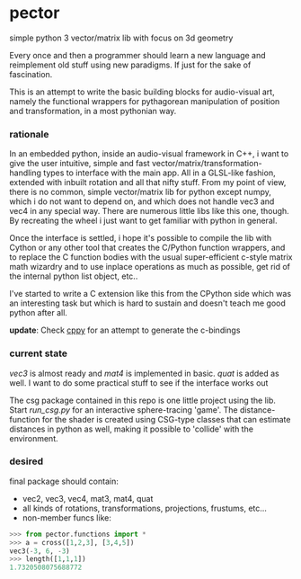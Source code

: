 # pector
simple python 3 vector/matrix lib with focus on 3d geometry

Every once and then a programmer should learn a new language and reimplement old stuff using new paradigms.
If just for the sake of fascination.

This is an attempt to write the basic building blocks for audio-visual art,
namely the functional wrappers for pythagorean manipulation of position and transformation, in a most pythonian way.

### rationale ###

In an embedded python, inside an audio-visual framework in C++, i want to give the user intuitive, simple and fast
vector/matrix/transformation-handling types to interface with the main app. All in a GLSL-like fashion,
extended with inbuilt rotation and all that nifty stuff.
From my point of view, there is no common, simple vector/matrix lib for python except numpy,
which i do not want to depend on, and which does not handle vec3 and vec4 in any special way.
There are numerous little libs like this one, though. By recreating the wheel i just want to get familiar
with python in general.

Once the interface is settled, i hope it's possible to compile the lib with Cython
or any other tool that creates the C/Python function wrappers,
and to replace the C function bodies with the usual super-efficient c-style matrix math wizardry
and to use inplace operations as much as possible, get rid of the internal python list object, etc..

I've started to write a C extension like this from the CPython side which was an interesting task
but which is hard to sustain and doesn't teach me good python after all.
 
**update**: Check [cppy](https://github.com/defgsus/cppy) for an attempt to generate the c-bindings 

### current state ###

*vec3* is almost ready and *mat4* is implemented in basic. *quat* is added as well.
I want to do some practical stuff to see if the interface works out

The csg package contained in this repo is one little project using the lib. Start *run_csg.py* for an interactive
sphere-tracing 'game'. The distance-function for the shader is created using CSG-type classes that can estimate
distances in python as well, making it possible to 'collide' with the environment.
 
### desired ###

final package should contain:
- vec2, vec3, vec4, mat3, mat4, quat
- all kinds of rotations, transformations, projections, frustums, etc...
- non-member funcs like:
```python
>>> from pector.functions import *
>>> a = cross([1,2,3], [3,4,5])
vec3(-3, 6, -3)
>>> length([1,1,1])
1.7320508075688772
```

